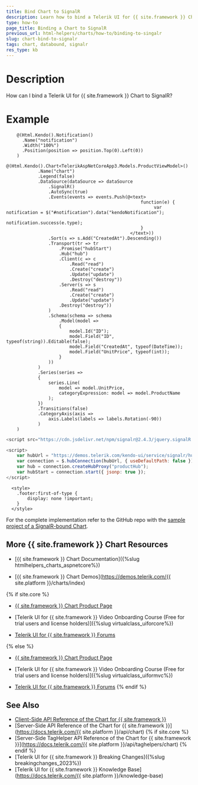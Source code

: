 ```yaml
---
title: Bind Chart to SignalR
description: Learn how to bind a Telerik UI for {{ site.framework }} Chart to SignalR.
type: how-to
page_title: Binding a Chart to SignalR
previous_url: html-helpers/charts/how-to/binding-to-singalr
slug: chart-bind-to-signalr
tags: chart, databound, signalr
res_type: kb
---
```


# Description
How can I bind a Telerik UI for {{ site.framework }} Chart to SignalR?

# Example
```HtmlHelper
    @(Html.Kendo().Notification()
      .Name("notification")
      .Width("100%")
      .Position(position => position.Top(0).Left(0))
    )
    @(Html.Kendo().Chart<TelerikAspNetCoreApp3.Models.ProductViewModel>()
            .Name("chart")
            .Legend(false)
            .DataSource(dataSource => dataSource
                .SignalR()
                .AutoSync(true)
                .Events(events => events.Push(@<text>
                                                   function(e) {
                                                        var notification = $("#notification").data("kendoNotification");
                                                        notification.success(e.type);
                                                   }
                                               </text>))
                .Sort(s => s.Add("CreatedAt").Descending())
                .Transport(tr => tr
                    .Promise("hubStart")
                    .Hub("hub")
                    .Client(c => c
                        .Read("read")
                        .Create("create")
                        .Update("update")
                        .Destroy("destroy"))
                    .Server(s => s
                        .Read("read")
                        .Create("create")
                        .Update("update")
                    .Destroy("destroy"))
                )
                .Schema(schema => schema
                    .Model(model =>
                    {
                        model.Id("ID");
                        model.Field("ID", typeof(string)).Editable(false);
                        model.Field("CreatedAt", typeof(DateTime));
                        model.Field("UnitPrice", typeof(int));
                    }
                ))
            )
            .Series(series =>
            {
                series.Line(
                    model => model.UnitPrice,
                    categoryExpression: model => model.ProductName
                );
            })
            .Transitions(false)
            .CategoryAxis(axis =>
                axis.Labels(labels => labels.Rotation(-90))
            )
    )
```

```JavaScript
<script src="https://cdn.jsdelivr.net/npm/signalr@2.4.3/jquery.signalR.min.js"></script>

<script>
    var hubUrl = "https://demos.telerik.com/kendo-ui/service/signalr/hubs";
    var connection = $.hubConnection(hubUrl, { useDefaultPath: false });
    var hub = connection.createHubProxy("productHub");
    var hubStart = connection.start({ jsonp: true });
</script>
```
```Styles
  <style>
    .footer:first-of-type {
        display: none !important;
    }
  </style>
```

For the complete implementation refer to the GitHub repo with the [sample project of a SignalR-bound Chart](https://github.com/telerik/ui-for-aspnet-mvc-examples/tree/master/Telerik.Examples.Mvc/Telerik.Examples.Mvc/Areas/ChartSignalR).

## More {{ site.framework }} Chart Resources

* [{{ site.framework }} Chart Documentation]({%slug htmlhelpers_charts_aspnetcore%})

* [{{ site.framework }} Chart Demos](https://demos.telerik.com/{{ site.platform }}/charts/index)

{% if site.core %}
* [{{ site.framework }} Chart Product Page](https://www.telerik.com/aspnet-core-ui/charts)

* [Telerik UI for {{ site.framework }} Video Onboarding Course (Free for trial users and license holders)]({%slug virtualclass_uiforcore%})

* [Telerik UI for {{ site.framework }} Forums](https://www.telerik.com/forums/aspnet-core-ui)

{% else %}
* [{{ site.framework }} Chart Product Page](https://www.telerik.com/aspnet-mvc/charts)

* [Telerik UI for {{ site.framework }} Video Onboarding Course (Free for trial users and license holders)]({%slug virtualclass_uiformvc%})

* [Telerik UI for {{ site.framework }} Forums](https://www.telerik.com/forums/aspnet-mvc)
{% endif %}

## See Also

* [Client-Side API Reference of the Chart for {{ site.framework }}](https://docs.telerik.com/kendo-ui/api/javascript/ui/chart)
* [Server-Side API Reference of the Chart for {{ site.framework }}](https://docs.telerik.com/{{ site.platform }}/api/chart)
{% if site.core %}
* [Server-Side TagHelper API Reference of the Chart for {{ site.framework }}](https://docs.telerik.com/{{ site.platform }}/api/taghelpers/chart)
{% endif %}
* [Telerik UI for {{ site.framework }} Breaking Changes]({%slug breakingchanges_2023%})
* [Telerik UI for {{ site.framework }} Knowledge Base](https://docs.telerik.com/{{ site.platform }}/knowledge-base)
